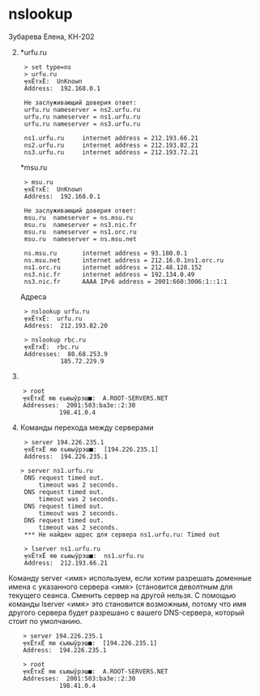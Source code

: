 # nslookup
Зубарева Елена, КН-202

2) *urfu.ru

        > set type=ns
        > urfu.ru
        ╤хЁтхЁ:  UnKnown
        Address:  192.168.0.1

        Не заслуживающий доверия ответ:
        urfu.ru nameserver = ns2.urfu.ru
        urfu.ru nameserver = ns1.urfu.ru
        urfu.ru nameserver = ns3.urfu.ru

        ns1.urfu.ru     internet address = 212.193.66.21
        ns2.urfu.ru     internet address = 212.193.82.21
        ns3.urfu.ru     internet address = 212.193.72.21
        
     *msu.ru
  
        > msu.ru
        ╤хЁтхЁ:  UnKnown
        Address:  192.168.0.1

        Не заслуживающий доверия ответ:
        msu.ru  nameserver = ns.msu.ru
        msu.ru  nameserver = ns3.nic.fr
        msu.ru  nameserver = ns1.orc.ru
        msu.ru  nameserver = ns.msu.net

        ns.msu.ru       internet address = 93.180.0.1
        ns.msu.net      internet address = 212.16.0.1ns1.orc.ru
        ns1.orc.ru      internet address = 212.48.128.152
        ns3.nic.fr      internet address = 192.134.0.49
        ns3.nic.fr      AAAA IPv6 address = 2001:660:3006:1::1:1
        
    Адреса
    
        > nslookup urfu.ru
        ╤хЁтхЁ:  urfu.ru
        Address:  212.193.82.20

        > nslookup rbc.ru
        ╤хЁтхЁ:  rbc.ru
        Addresses:  80.68.253.9
                  185.72.229.9
  
3) 

        > root
        ╤хЁтхЁ яю єьюыўрэш■:  A.ROOT-SERVERS.NET
        Addresses:  2001:503:ba3e::2:30
                  198.41.0.4
                  
4) Команды перехода между серверами

        > server 194.226.235.1
        ╤хЁтхЁ яю єьюыўрэш■:  [194.226.235.1]
        Address:  194.226.235.1
        
       > server ns1.urfu.ru
        DNS request timed out.
            timeout was 2 seconds.
        DNS request timed out.
            timeout was 2 seconds.
        DNS request timed out.
            timeout was 2 seconds.
        DNS request timed out.
            timeout was 2 seconds.
        *** Не найден адрес для сервера ns1.urfu.ru: Timed out
        
        > lserver ns1.urfu.ru
        ╤хЁтхЁ яю єьюыўрэш■:  ns1.urfu.ru
        Address:  212.193.66.21
        
Команду server <имя> используем, если хотим разрешать доменные имена с указанного сервера <имя> (становится деволтным для текущего сеанса. Сменить сервер на другой нельзя.
С помощью команды lserver <имя> это становится возможным, потому что имя другого сервера будет разрешано с вашего DNS-сервера, который стоит по умолчанию.

        > server 194.226.235.1
        ╤хЁтхЁ яю єьюыўрэш■:  [194.226.235.1]
        Address:  194.226.235.1

        > root
        ╤хЁтхЁ яю єьюыўрэш■:  A.ROOT-SERVERS.NET
        Addresses:  2001:503:ba3e::2:30
                  198.41.0.4
